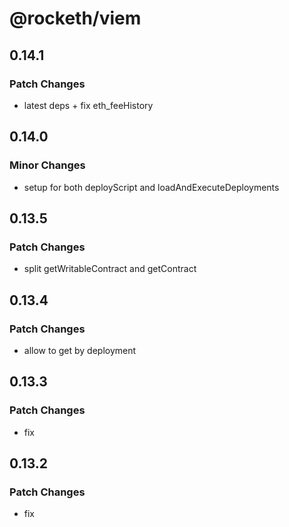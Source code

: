 # @rocketh/viem

## 0.14.1

### Patch Changes

- latest deps + fix eth_feeHistory

## 0.14.0

### Minor Changes

- setup for both deployScript and loadAndExecuteDeployments

## 0.13.5

### Patch Changes

- split getWritableContract and getContract

## 0.13.4

### Patch Changes

- allow to get by deployment

## 0.13.3

### Patch Changes

- fix

## 0.13.2

### Patch Changes

- fix

